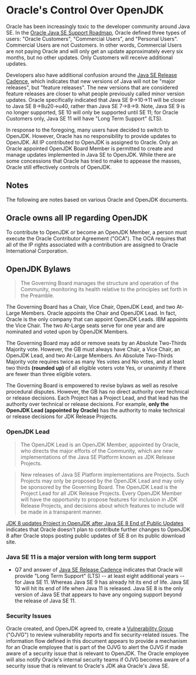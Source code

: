 Oracle's Control Over OpenJDK
==========

Oracle has been increasingly toxic to the developer community around Java SE. In the [Oracle Java SE Support Roadmap](https://www.oracle.com/technetwork/java/javase/documentation/eol-135779.html), Oracle defined three types of users: "Oracle Customers", "Commercial Users", and "Personal Users". Commercial Users are not Customers. In other words, Commercial Users are not paying Oracle and will only get an update approximately every six months, but no other updates. Only Customers will receive additional updates.

Developers also have additional confusion around the [Java SE Release Cadence](https://blogs.oracle.com/java-platform-group/update-and-faq-on-the-java-se-release-cadence), which indicates that new versions of Java will not be "major releases", but "feature releases". The new versions that are considered feature releases are closer to what people previously called minor version updates. Oracle specifically indicated that Java SE 9->10->11 will be closer to Java SE 8->8u20->u40, rather than Java SE 7->8->9. Note, Java SE 9 is no longer supported, SE 10 will only be supported until SE 11; for Oracle Customers only, Java SE 11 will have "Long Term Support" (LTS).

In response to the foregoing, many users have decided to switch to OpenJDK. However, Oracle has no responsibility to provide updates to OpenJDK. All IP contributed to OpenJDK is assigned to Oracle. Only an Oracle appointed OpenJDK Board Member is permitted to create and manage updates implemented in Java SE to OpenJDK. While there are some concessions that Oracle has tried to make to appease the masses, Oracle still effectively controls of OpenJDK.

## Notes

The following are notes based on various Oracle and OpenJDK documents.

## Oracle owns all IP regarding OpenJDK

To contribute to OpenJDK or become an OpenJDK Member, a person must execute the Oracle Contributor Agreement ("OCA"). The OCA requires that all of the IP rights associated with a contribution are assigned to Oracle International Corporation.

## OpenJDK Bylaws 

> The Governing Board manages the structure and operation of the Community, monitoring its health relative to the principles set forth in the Preamble.

The Governing Board has a Chair, Vice Chair, OpenJDK Lead, and two At-Large Members. Oracle appoints the Chair and OpenJDK Lead. In fact, Oracle is the only company that can appoint OpenJDK Leads. IBM appoints the Vice Chair. The two At-Large seats serve for one year and are nominated and voted upon by OpenJDK Members.

The Governing Board may add or remove seats by an Absolute Two-Thirds Majority vote. However, the GB must always have Chair, a Vice Chair, an OpenJDK Lead, and two At-Large Members. An Absolute Two-Thirds Majority vote requires twice as many Yes votes and No votes, and at least two thirds **(rounded up)** of all eligible voters vote Yes, or unanimity if there are fewer than three eligible voters.

The Governing Board is empowered to revise bylaws as well as resolve procedural disputes. However, the GB has no direct authority over technical or release decisions. Each Project has a Project Lead, and that lead has the authority over technical or release decisions. For example, **only the OpenJDK Lead (appointed by Oracle)** has the authority to make technical or release decisions for JDK Release Projects.

### OpenJDK Lead

> The OpenJDK Lead is an OpenJDK Member, appointed by Oracle, who directs the major efforts of the Community, which are new implementations of the Java SE Platform known as JDK Release Projects.

> New releases of Java SE Platform implementations are Projects. Such Projects may only be proposed by the OpenJDK Lead and may only be sponsored by the Governing Board. The OpenJDK Lead is the Project Lead for all JDK Release Projects. Every OpenJDK Member will have the opportunity to propose features for inclusion in JDK Release Projects, and decisions about which features to include will be made in a transparent manner.

[JDK 8 updates Project in OpenJDK after Java SE 8 End of Public Updates](http://mail.openjdk.java.net/pipermail/jdk8u-dev/2018-March/007341.html) indicates that Oracle doesn't plan to contribute further changes to OpenJDK 8 after Oracle stops posting public updates of SE 8 on its public download site.

### Java SE 11 is a major version with long term support

- Q7 and answer of [Java SE Release Cadence](https://blogs.oracle.com/java-platform-group/update-and-faq-on-the-java-se-release-cadence) indicates that Oracle will provide "Long Term Support" (LTS) -- at least eight additional years -- for Java SE 11. Whereas Java SE 9 has already hit its end of life. Java SE 10 will hit its end of life when Java 11 is released. Java SE 8 is the only version of Java SE that appears to have any ongoing support beyond the release of Java SE 11.

### Security Issues

Oracle created, and OpenJDK agreed to, create a [Vulnerability Group](http://openjdk.java.net/groups/vulnerability/) ("OJVG") to review vulnerability reports and fix security-related issues. The information flow defined in this document appears to provide a mechanism for an Oracle employee that is part of the OJVG to alert the OJVG if made aware of a security issue that is relevant to OpenJDK. The Oracle employee will also notify Oracle's internal security teams if OJVG becomes aware of a security issue that is relevant to Oracle's JDK aka Oracle's Java SE.

